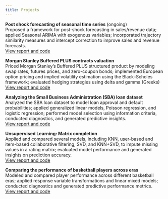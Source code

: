 ```yaml
---
title: Projects
---
```


**Post shock forecasting of seasonal time series** (ongoing)<br>
Proposed a framework for post-shock forecasting in sales/revenue data; applied Seasonal ARIMA with exogenous variables; incorporated trajectory similarity measures and intercept correction to improve sales and revenue forecasts.<br>
[View report and code](https://github.com/DimitriMan/academic-projects)

**Morgan Stanley Buffered PLUS contracts valuation**<br>
Priced Morgan Stanley’s Buffered PLUS structured product by modeling swap rates, futures prices, and zero-coupon bonds; implemented European option pricing and implied volatility estimation using the Black–Scholes framework; evaluated hedging strategies using delta and gamma (Greeks)<br>
[View report and code](https://github.com/DimitriMan/academic-projects)

**Analyzing the Small Business Administration (SBA) loan dataset**<br>
Analyzed the SBA loan dataset to model loan approval and default probabilities; applied generalized linear models, Poisson regression, and logistic regression; performed model selection using information criteria, conducted diagnostics, and generated predictive insights.<br>
[View report and code](https://github.com/DimitriMan/academic-projects)

**Unsupervised Learning: Matrix completion**<br>
Applied and compared several models, including KNN, user-based and item-based collaborative filtering, SVD, and KNN+SVD, to impute missing values in a rating matrix; evaluated model performance and generated insights on prediction accuracy.<br>
[View report and code](https://github.com/DimitriMan/academic-projects)

**Comparing the performance of basketball players across eras**<br>
Modeled and compared player performance across different basketball eras; applied response variable transformations and linear mixed models; conducted diagnostics and generated predictive performance metrics.<br>
[View report and code](https://github.com/DimitriMan/academic-projects)
